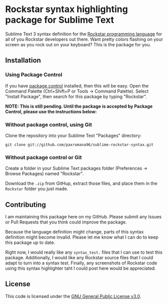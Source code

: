 # Rockstar syntax highlighting package for Sublime Text

Sublime Text 3 syntax definition for the [Rockstar programming language](https://github.com/dylanbeattie/rockstar) for all of you Rockstar developers out there. Want pretty colors flashing on your screen as you rock out on your keyboard? This is the package for you.

## Installation

### Using Package Control

If you have [package control](https://packagecontrol.io) installed, then this will be easy. Open the Command Palette (Ctrl+Shift+P or Tools -> Command Palette). Select "Install Package", then search for this package by typing "Rockstar".

**NOTE: This is still pending. Until the package is accepted by Package Control, please use the instructions below:**

### Without package control, using Git

Clone the repository into your Sublime Text "Packages" directory:

    git clone git://github.com/paxromana96/sublime-rockstar-syntax.git

### Without package control or Git

Create a folder in your Sublime Text packages folder (Preferences -> Browse Packages) named "Rockstar".

Download the `.zip` from GitHup, extract those files, and place them in the `Rockstar` folder you just made.

## Contributing

I am maintaining this package here on my GitHub. Please submit any Issues or Pull Requests that you think could improve the package.

Because the language definition might change, parts of this syntax definition might become invalid. Please let me know what I can do to keep this package up to date.

Right now, I would really like any `syntax_test.` files that I can use to test this package. Additionally, I would like any Rockstar source files that I could adapt to turn into a syntax test. Finally, any screenshots of Rockstar code using this syntax highlighter taht I could post here would be appreciated.

## License

This code is licensed under the [GNU General Public License v3.0](LICENSE).
